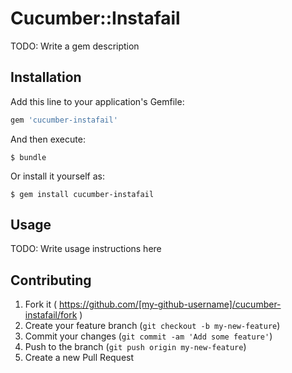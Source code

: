 # Cucumber::Instafail

TODO: Write a gem description

## Installation

Add this line to your application's Gemfile:

```ruby
gem 'cucumber-instafail'
```

And then execute:

    $ bundle

Or install it yourself as:

    $ gem install cucumber-instafail

## Usage

TODO: Write usage instructions here

## Contributing

1. Fork it ( https://github.com/[my-github-username]/cucumber-instafail/fork )
2. Create your feature branch (`git checkout -b my-new-feature`)
3. Commit your changes (`git commit -am 'Add some feature'`)
4. Push to the branch (`git push origin my-new-feature`)
5. Create a new Pull Request
